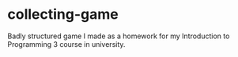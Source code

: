 # collecting-game
Badly structured game I made as a homework for my Introduction to Programming 3 course in university.
